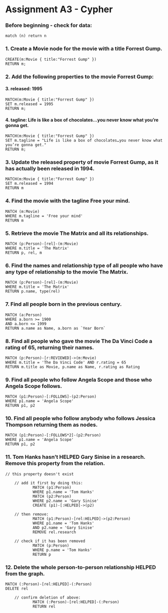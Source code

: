 # Assignment A3 - Cypher
 
### Before beginning - check for data:

```cql
match (n) return n
```

### 1. Create a Movie node for the movie with a title Forrest Gump.

```cql
CREATE(m:Movie { title:"Forrest Gump" })
RETURN m;
```

### 2. Add the following properties to the movie Forrest Gump:

####  3. released: 1995

```cql
MATCH(m:Movie { title:"Forrest Gump" })
SET m.released = 1995
RETURN m;
```

#### 4. tagline: Life is like a box of chocolates…​you never know what you’re gonna get.

```cql
MATCH(m:Movie { title:"Forrest Gump" })
SET m.tagline = "Life is like a box of chocolates…​you never know what you’re gonna get."
RETURN m;
```

### 3.  Update the released property of movie Forrest Gump, as it has actually been released in 1994.
```cql
MATCH(m:Movie { title:"Forrest Gump" })
SET m.released = 1994
RETURN m
```

### 4.  Find the movie with the tagline Free your mind.
```cql
MATCH (m:Movie)
WHERE m.tagline = 'Free your mind'
RETURN m
```

### 5.  Retrieve the movie The Matrix and all its relationships.
```cql
MATCH (p:Person)-[rel]-(m:Movie)
WHERE m.title = 'The Matrix'
RETURN p, rel, m
```

### 6.  Find the names and relationship type of all people who have any type of relationship to the movie The Matrix.
```cql
MATCH (p:Person)-[rel]-(m:Movie)
WHERE m.title = 'The Matrix'
RETURN p.name, type(rel)
```

### 7.  Find all people born in the previous century.
```cql
MATCH (a:Person)
WHERE a.born >= 1900
AND a.born <= 1999
RETURN a.name as Name, a.born as `Year Born`
```

### 8.  Find all people who gave the movie The Da Vinci Code a rating of 65, returning their names.
```cql
MATCH (p:Person)-[r:REVIEWED]->(m:Movie)
WHERE m.title = 'The Da Vinci Code' AND r.rating = 65
RETURN m.title as Movie, p.name as Name, r.rating as Rating
```

### 9.  Find all people who follow Angela Scope and those who Angela Scope follows.
```cql
MATCH (p1:Person)-[:FOLLOWS]-(p2:Person)
WHERE p1.name = 'Angela Scope'
RETURN p1, p2
```

### 10. Find all people who follow anybody who follows Jessica Thompson returning them as nodes.
```cql
MATCH (p1:Person)-[:FOLLOWS*2]-(p2:Person)
WHERE p1.name = 'Angela Scope'
RETURN p1, p2
```

### 11. Tom Hanks hasn’t HELPED Gary Sinise in a research. Remove this property from the relation.
```cql
// this property doesn't exist

    // add it first by doing this:
    		MATCH (p1:Person)
    		WHERE p1.name = 'Tom Hanks'
    		MATCH (p2:Person)
    		WHERE p2.name = 'Gary Sinise'
    		CREATE (p1)-[:HELPED]->(p2)

  	// then remove: 
    		MATCH (p1:Person)-[rel:HELPED]->(p2:Person)
    		WHERE p1.name = 'Tom Hanks'
    		AND p2.name = 'Gary Sinise'
    		REMOVE rel.research

    // check if it has been removed
    		MATCH (p:Person)
    		WHERE p.name = 'Tom Hanks'
    		RETURN p
```

### 12. Delete the whole person-to-person relationship HELPED from the graph.
```cql
MATCH (:Person)-[rel:HELPED]-(:Person)
DELETE rel

	// confirm deletion of above:
        	MATCH (:Person)-[rel:HELPED]-(:Person)
        	RETURN rel
```
